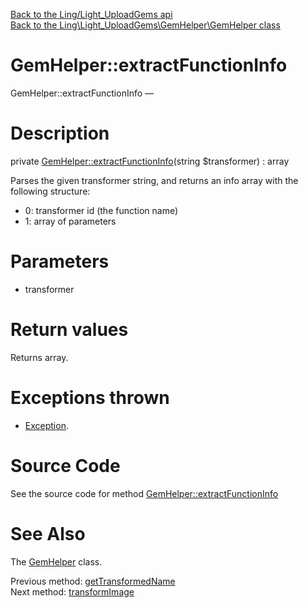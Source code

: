 [Back to the Ling/Light_UploadGems api](https://github.com/lingtalfi/Light_UploadGems/blob/master/doc/api/Ling/Light_UploadGems.md)<br>
[Back to the Ling\Light_UploadGems\GemHelper\GemHelper class](https://github.com/lingtalfi/Light_UploadGems/blob/master/doc/api/Ling/Light_UploadGems/GemHelper/GemHelper.md)


GemHelper::extractFunctionInfo
================



GemHelper::extractFunctionInfo — 




Description
================


private [GemHelper::extractFunctionInfo](https://github.com/lingtalfi/Light_UploadGems/blob/master/doc/api/Ling/Light_UploadGems/GemHelper/GemHelper/extractFunctionInfo.md)(string $transformer) : array




Parses the given transformer string, and returns an info array with the following structure:

- 0: transformer id (the function name)
- 1: array of parameters




Parameters
================


- transformer

    


Return values
================

Returns array.


Exceptions thrown
================

- [Exception](http://php.net/manual/en/class.exception.php).&nbsp;







Source Code
===========
See the source code for method [GemHelper::extractFunctionInfo](https://github.com/lingtalfi/Light_UploadGems/blob/master/GemHelper/GemHelper.php#L491-L504)


See Also
================

The [GemHelper](https://github.com/lingtalfi/Light_UploadGems/blob/master/doc/api/Ling/Light_UploadGems/GemHelper/GemHelper.md) class.

Previous method: [getTransformedName](https://github.com/lingtalfi/Light_UploadGems/blob/master/doc/api/Ling/Light_UploadGems/GemHelper/GemHelper/getTransformedName.md)<br>Next method: [transformImage](https://github.com/lingtalfi/Light_UploadGems/blob/master/doc/api/Ling/Light_UploadGems/GemHelper/GemHelper/transformImage.md)<br>


